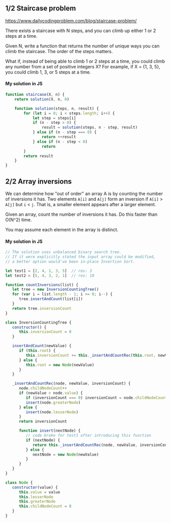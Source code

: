 ## 1/2 Staircase problem
https://www.dailycodingproblem.com/blog/staircase-problem/

There exists a staircase with N steps, and you can climb up either 1 or 2 steps at a time.

Given N, write a function that returns the number of unique ways you can climb the staircase.
The order of the steps matters.

What if, instead of being able to climb 1 or 2 steps at a time, you could climb any number from a set of positive integers X? For example, if X = {1, 3, 5}, you could climb 1, 3, or 5 steps at a time.

#### My solution in JS
```javascript
function staircase(X, n) {
    return solution(X, n, 0)

    function solution(steps, n, result) {
        for (let i = 0; i < steps.length; i++) {
            let step = steps[i]
            if (n - step > 0) {
                result = solution(steps, n - step, result)
            } else if (n - step === 0) {
                return ++result
            } else if (n - step < 0)
                return
        }
        return result
    }
}
```

## 2/2 Array inversions

We can determine how "out of order" an array A is by counting the number of inversions it has. Two elements `A[i]` and `A[j]` form an inversion if `A[i]` > `A[j]` but `i` < `j`. That is, a smaller element appears after a larger element.

Given an array, count the number of inversions it has. Do this faster than O(N^2) time.

You may assume each element in the array is distinct.

#### My solution in JS
```javascript
// The solution uses unbalanced binary search tree.
// If it were explicitly stated the input array could be modified,
// a better option would've been in-place Insertion Sort.

let test1 = [2, 4, 1, 3, 5]  // res: 3
let test2 = [5, 4, 3, 2, 1]  // res: 10

function countInversions(list) {
   let tree = new InversionCountingTree()
   for (var i = list.length - 1; i >= 0; i--) {
      tree.insertAndCount(list[i])
   }
   return tree.inversionCount
}

class InversionCountingTree {
   constructor() {
      this.inversionCount = 0
   }

   insertAndCount(newValue) {
      if (this.root) {
         this.inversionCount += this._insertAndCountRec(this.root, newValue, 0)
      } else {
         this.root = new Node(newValue)
      }
   }

   _insertAndCountRec(node, newValue, inversionCount) {
      node.childNodeCount++
      if (newValue > node.value) {
         if (inversionCount === 0) inversionCount = node.childNodeCount
         insert(node.greaterNode)
      } else {
         insert(node.lesserNode)
      }
      return inversionCount

      function insert(nextNode) {
         // code broke for test1 after introducing this function
         if (nextNode) {
            return this._insertAndCountRec(node, newValue, inversionCount)
         } else {
            nextNode = new Node(newValue)
         }
      }
   }
}

class Node {
   constructor(value) {
      this.value = value
      this.lesserNode
      this.greaterNode
      this.childNodeCount = 0
   }
}

```
